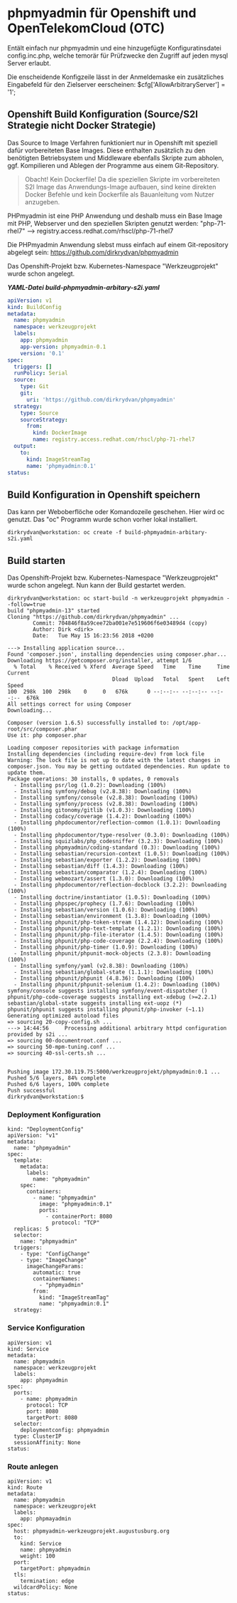 # phpmyadmin für Openshift und OpenTelekomCloud (OTC)

Entält einfach nur phpmyadmin und eine hinzugefügte Konfiguratinsdatei config.inc.php,
welche temorär für Prüfzwecke den Zugriff auf jeden mysql Server erlaubt.

Die enscheidende Konfigzeile lässt in der Anmeldemaske ein zusätzliches Eingabefeld für den Zielserver eerscheinen:
$cfg['AllowArbitraryServer'] = '1';

## Openshift Build Konfiguration (Source/S2I Strategie nicht Docker Strategie)
Das Source to Image Verfahren funktioniert nur in Openshift mit speziell dafür vorbereiteten Base Images.
Diese enthalten zusätzlich zu den benötigten Betriebsystem und Middleware ebenfalls Skripte zum abholen, ggf. Kompilieren und Ablegen der Programme aus einem Git-Repository.

> Obacht! Kein Dockerfile!
>Da die speziellen Skripte im vorbereiteten S2I Image das Anwendungs-Image aufbauen, sind keine direkten Docker Befehle und kein Dockerfile als Bauanleitung vom Nutzer anzugeben.

PHPmyadmin ist eine PHP Anwendung und deshalb muss ein Base Image mit PHP, Webserver und den speziellen Skripten genutzt werden:
"php-71-rhel7" --> registry.access.redhat.com/rhscl/php-71-rhel7

Die PHPmyadmin Anwendung slebst muss einfach auf einem Git-repository abgelegt sein:
https://github.com/dirkrydvan/phpmyadmin

Das Openshift-Projekt bzw. Kubernetes-Namespace "Werkzeugprojekt" wurde schon angelegt.


___YAML-Datei build-phpmyadmin-arbitary-s2i.yaml___
```yaml
apiVersion: v1
kind: BuildConfig
metadata:
  name: phpmyadmin
  namespace: werkzeugprojekt
  labels:
    app: phpmyadmin
    app-version: phpmyadmin-0.1
    version: '0.1'
spec:
  triggers: []
  runPolicy: Serial
  source:
    type: Git
    git:
      uri: 'https://github.com/dirkrydvan/phpmyadmin'
  strategy:
    type: Source
    sourceStrategy:
      from:
        kind: DockerImage
        name: registry.access.redhat.com/rhscl/php-71-rhel7
  output:
    to:
      kind: ImageStreamTag
      name: 'phpmyadmin:0.1'
status:
```

## Build Konfiguration in Openshift speichern

Das kann per Weboberflöche oder Komandozeile geschehen. 
Hier wird oc genutzt. Das "oc" Programm wurde schon vorher lokal installiert.

```
dirkrydvan@workstation: oc create -f build-phpmyadmin-arbitary-s2i.yaml
```

## Build starten

Das Openshift-Projekt bzw. Kubernetes-Namespace "Werkzeugprojekt" wurde schon angelegt.
Nun kann der Build gestartet werden. 

```
dirkrydvan@workstation: oc start-build -n werkzeugprojekt phpmyadmin --follow=true
build "phpmyadmin-13" started
Cloning "https://github.com/dirkrydvan/phpmyadmin" ...
        Commit: 704846f8a59cee72ba001e7e519606f6e03489d4 (copy)
        Author: Dirk <dirk>
        Date:   Tue May 15 16:23:56 2018 +0200

---> Installing application source...
Found 'composer.json', installing dependencies using composer.phar...
Downloading https://getcomposer.org/installer, attempt 1/6
  % Total    % Received % Xferd  Average Speed   Time    Time     Time  Current
                                 Dload  Upload   Total   Spent    Left  Speed
100  298k  100  298k    0     0   676k      0 --:--:-- --:--:-- --:--:--  676k
All settings correct for using Composer
Downloading...

Composer (version 1.6.5) successfully installed to: /opt/app-root/src/composer.phar
Use it: php composer.phar

Loading composer repositories with package information
Installing dependencies (including require-dev) from lock file
Warning: The lock file is not up to date with the latest changes in composer.json. You may be getting outdated dependencies. Run update to update them.
Package operations: 30 installs, 0 updates, 0 removals
  - Installing psr/log (1.0.2): Downloading (100%)
  - Installing symfony/debug (v2.8.38): Downloading (100%)
  - Installing symfony/console (v2.8.38): Downloading (100%)
  - Installing symfony/process (v2.8.38): Downloading (100%)
  - Installing gitonomy/gitlib (v1.0.3): Downloading (100%)
  - Installing codacy/coverage (1.4.2): Downloading (100%)
  - Installing phpdocumentor/reflection-common (1.0.1): Downloading (100%)
  - Installing phpdocumentor/type-resolver (0.3.0): Downloading (100%)
  - Installing squizlabs/php_codesniffer (3.2.3): Downloading (100%)
  - Installing phpmyadmin/coding-standard (0.3): Downloading (100%)
  - Installing sebastian/recursion-context (1.0.5): Downloading (100%)
  - Installing sebastian/exporter (1.2.2): Downloading (100%)
  - Installing sebastian/diff (1.4.3): Downloading (100%)
  - Installing sebastian/comparator (1.2.4): Downloading (100%)
  - Installing webmozart/assert (1.3.0): Downloading (100%)
  - Installing phpdocumentor/reflection-docblock (3.2.2): Downloading (100%)
  - Installing doctrine/instantiator (1.0.5): Downloading (100%)
  - Installing phpspec/prophecy (1.7.6): Downloading (100%)
  - Installing sebastian/version (1.0.6): Downloading (100%)
  - Installing sebastian/environment (1.3.8): Downloading (100%)
  - Installing phpunit/php-token-stream (1.4.12): Downloading (100%)
  - Installing phpunit/php-text-template (1.2.1): Downloading (100%)
  - Installing phpunit/php-file-iterator (1.4.5): Downloading (100%)
  - Installing phpunit/php-code-coverage (2.2.4): Downloading (100%)
  - Installing phpunit/php-timer (1.0.9): Downloading (100%)
  - Installing phpunit/phpunit-mock-objects (2.3.8): Downloading (100%)
  - Installing symfony/yaml (v2.8.38): Downloading (100%)
  - Installing sebastian/global-state (1.1.1): Downloading (100%)
  - Installing phpunit/phpunit (4.8.36): Downloading (100%)
  - Installing phpunit/phpunit-selenium (1.4.2): Downloading (100%)
symfony/console suggests installing symfony/event-dispatcher ()
phpunit/php-code-coverage suggests installing ext-xdebug (>=2.2.1)
sebastian/global-state suggests installing ext-uopz (*)
phpunit/phpunit suggests installing phpunit/php-invoker (~1.1)
Generating optimized autoload files
=> sourcing 20-copy-config.sh ...
---> 14:44:56     Processing additional arbitrary httpd configuration provided by s2i ...
=> sourcing 00-documentroot.conf ...
=> sourcing 50-mpm-tuning.conf ...
=> sourcing 40-ssl-certs.sh ...


Pushing image 172.30.119.75:5000/werkzeugprojekt/phpmyadmin:0.1 ...
Pushed 5/6 layers, 84% complete
Pushed 6/6 layers, 100% complete
Push successful
dirkrydvan@workstation:$ 
```

### Deployment Konfiguration

```
kind: "DeploymentConfig"
apiVersion: "v1"
metadata:
  name: "phpmyadmin"
spec:
  template:
    metadata:
      labels:
        name: "phpmyadmin"
    spec:
      containers:
        - name: "phpmyadmin"
          image: "phpmyadmin:0.1"
          ports:
            - containerPort: 8080
              protocol: "TCP"
  replicas: 5
  selector:
    name: "phpmyadmin"
  triggers:
    - type: "ConfigChange"
    - type: "ImageChange"
      imageChangeParams:
        automatic: true
        containerNames:
          - "phpmyadmin"
        from:
          kind: "ImageStreamTag"
          name: "phpmyadmin:0.1"
  strategy:
```


### Service Konfiguration

```
apiVersion: v1
kind: Service
metadata:
  name: phpmyadmin
  namespace: werkzeugprojekt
  labels:
    app: phpmyadmin
spec:
  ports:
    - name: phpmyadmin
      protocol: TCP
      port: 8080
      targetPort: 8080
  selector:
    deploymentconfig: phpmyadmin
  type: ClusterIP
  sessionAffinity: None
status:
```

### Route anlegen

```
apiVersion: v1
kind: Route
metadata:
  name: phpmyadmin
  namespace: werkzeugprojekt
  labels:
    app: phpmayadmin
spec:
  host: phpmyadmin-werkzeugprojekt.augustusburg.org
  to:
    kind: Service
    name: phpmyadmin
    weight: 100
  port:
    targetPort: phpmyadmin
  tls:
    termination: edge
  wildcardPolicy: None
status:
```
